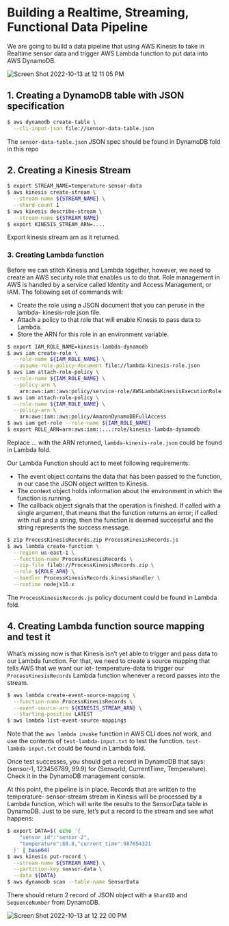 # Building a Realtime, Streaming, Functional Data Pipeline

We are going to build a data pipeline that using AWS Kinesis to take in Realtime sensor data and trigger AWS Lambda function to put data into AWS DynamoDB.

![Screen Shot 2022-10-13 at 12 11 05 PM](https://user-images.githubusercontent.com/102097656/195649536-730b6989-e640-4262-bb62-50ce33cf12eb.png)

## 1. Creating a DynamoDB table with JSON specification
```bash
$ aws dynamodb create-table \
  --cli-input-json file://sensor-data-table.json
```
The ```sensor-data-table.json``` JSON spec should be found in DynamoDB fold in this repo

## 2. Creating a Kinesis Stream
```bash
$ export STREAM_NAME=temperature-sensor-data
$ aws kinesis create-stream \
  --stream-name ${STREAM_NAME} \
  --shard-count 1
$ aws kinesis describe-stream \
  --stream-name ${STREAM_NAME}
$ export KINESIS_STREAM_ARN=....
```
Export kinesis stream arn as it returned.

### 3. Creating Lambda function

Before we can stitch Kinesis and Lambda together, however, we need to create an AWS security role that enables us to do that. Role management in AWS is handled by a service called Identity and Access Management, or IAM. The following set of commands will:
- Create the role using a JSON document that you can peruse in the lambda- kinesis-role.json file.
- Attach a policy to that role that will enable Kinesis to pass data to Lambda.
- Store the ARN for this role in an environment variable.


```bash
$ export IAM_ROLE_NAME=kinesis-lambda-dynamodb
$ aws iam create-role \
  --role-name ${IAM_ROLE_NAME} \
  --assume-role-policy-document file://lambda-kinesis-role.json
$ aws iam attach-role-policy \
  --role-name ${IAM_ROLE_NAME} \
  --policy-arn \
    arn:aws:iam::aws:policy/service-role/AWSLambdaKinesisExecutionRole
$ aws iam attach-role-policy \
  --role-name ${IAM_ROLE_NAME} \
  --policy-arn \
    arn:aws:iam::aws:policy/AmazonDynamoDBFullAccess
$ aws iam get-role --role-name ${IAM_ROLE_NAME}
$ export ROLE_ARN=arn:aws:iam::...:role/kinesis-lambda-dynamodb
```
Replace ... with the ARN returned, ```lambda-kinesis-role.json``` could be found in Lambda fold.

Our Lambda Function should act to meet following requirements:

- The event object contains the data that has been passed to the function, in our case the JSON object written to Kinesis.
- The context object holds information about the environment in which the function is running.
- The callback object signals that the operation is finished. If called with a single argument, that means that the function returns an error; if called with null and a string, then the function is deemed successful and the string represents the success message.

```bash
$ zip ProcessKinesisRecords.zip ProcessKinesisRecords.js
$ aws lambda create-function \
  --region us-east-1 \
  --function-name ProcessKinesisRecords \
  --zip-file fileb://ProcessKinesisRecords.zip \
  --role ${ROLE_ARN} \
  --handler ProcessKinesisRecords.kinesisHandler \
  --runtime nodejs16.x
```

The ```ProcessKinesisRecords.js``` policy document could be found in Lambda fold.

## 4. Creating Lambda function source mapping and test it
What’s missing now is that Kinesis isn’t yet able to trigger and pass data to our Lambda function. For that, we need to create a source mapping that tells AWS that we want our iot- temperature-data to trigger our ```ProcessKinesisRecords``` Lambda function whenever a record passes into the stream.

```bash
$ aws lambda create-event-source-mapping \
  --function-name ProcessKinesisRecords \
  --event-source-arn ${KINESIS_STREAM_ARN} \
  --starting-position LATEST
$ aws lambda list-event-source-mappings
```
Note that the ```aws lambda invoke``` function in AWS CLI does not work, and use the contents of ```test-lambda-input.txt``` to test the function. ```test-lambda-input.txt``` could be found in Lambda fold.

Once test successes, you should get a record in DynamoDB that says: (sensor-1, 123456789, 99.9) for (SensorId, CurrentTime, Temperature). Check it in the DynamoDB management console.

At this point, the pipeline is in place. Records that are written to the temperature- sensor-stream stream in Kinesis will be processed by a Lambda function, which will write the results to the SensorData table in DynamoDB. Just to be sure, let’s put a record to the stream and see what happens:

```bash
$ export DATA=$( echo '{
    "sensor_id":"sensor-2",
    "temperature":88.8,"current_time":987654321
  }' | base64)
$ aws kinesis put-record \
  --stream-name ${STREAM_NAME} \
  --partition-key sensor-data \
  --data ${DATA}
$ aws dynamodb scan --table-name SensorData

```
There should return 2 record of JSON object with a ```ShardID``` and ```SequenceNumber``` from DynamoDB.

![Screen Shot 2022-10-13 at 12 22 00 PM](https://user-images.githubusercontent.com/102097656/195652020-7190c357-687e-495d-ade4-c7056f75ec71.png)
